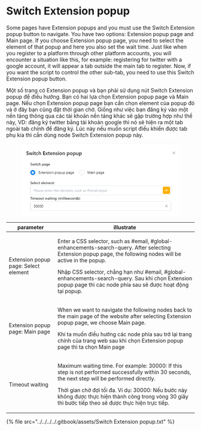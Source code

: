 # Switch Extension popup

Some pages have Extension popups and you must use the Switch Extension popup button to navigate. You have two options: Extension popup page and Main page. If you choose Extension popup page, you need to select the element of that popup and here you also set the wait time. Just like when you register to a platform through other platform accounts, you will encounter a situation like this, for example: registering for twitter with a google account, it will appear a tab outside the main tab to register. Now, if you want the script to control the other sub-tab, you need to use this Switch Extension popup button.

Một số trang có Extension popup và bạn phải sử dụng nút Switch Extension popup để điều hướng. Bạn có hai lựa chọn Extension popup page và Main page. Nếu chọn Extension popup page bạn cần chọn element của popup đó và ở đây bạn cũng đặt thời gian chờ. Giống như việc bạn đăng ký vào một nền tảng thông qua các tài khoản nền tảng khác sẽ gặp trường hợp như thế này, VD: đăng ký twitter bằng tài khoản google thì nó sẽ hiện ra một tab ngoài tab chính để đăng ký. Lúc này nếu muốn script điều khiển được tab phụ kia thì cần dùng node Switch Extension popup này.

<figure><img src="../../../../.gitbook/assets/Switch Extension popup.png" alt=""><figcaption></figcaption></figure>

| parameter                            | illustrate                                                                                                                                                                                                                                                                                                                                           |
| ------------------------------------ | ---------------------------------------------------------------------------------------------------------------------------------------------------------------------------------------------------------------------------------------------------------------------------------------------------------------------------------------------------- |
| Extension popup page: Select element | <p>Enter a CSS selector, such as #email, #global-enhancements-search-query. After selecting Extension popup page, the following nodes will be active in the popup.</p><p></p><p>Nhập CSS selector, chẳng hạn như #email, #global-enhancements-search-query. Sau khi chọn Extension popup page thì các node phía sau sẽ được hoạt động tại popup.</p> |
| Extension popup page: Main page      | <p>When we want to navigate the following nodes back to the main page of the website after selecting Extension popup page, we choose Main page.</p><p></p><p>Khi ta muốn điều hướng các node phía sau trở lại trang chính của trang web sau khi chọn Extension popup page thì ta chọn Main page</p>                                                  |
| Timeout waiting                      | <p>Maximum waiting time. For example: 30000: If this step is not performed successfully within 30 seconds, the next step will be performed directly.</p><p></p><p>Thời gian chờ đợi tối đa. Ví dụ: 30000: Nếu bước này không được thực hiện thành công trong vòng 30 giây thì bước tiếp theo sẽ được thực hiện trực tiếp.</p>                        |

{% file src="../../../../.gitbook/assets/Switch Extension popup.txt" %}
